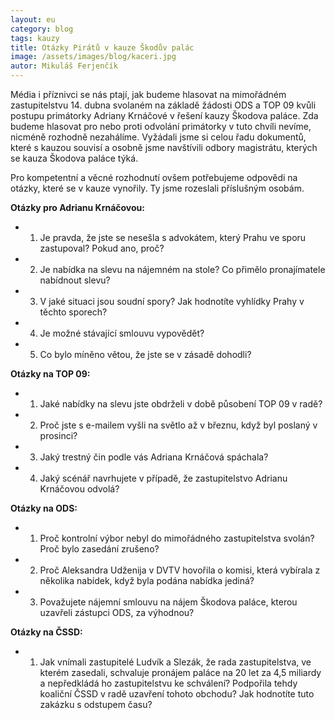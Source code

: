 ```yaml
---
layout: eu
category: blog
tags: kauzy
title: Otázky Pirátů v kauze Škodův palác
image: /assets/images/blog/kaceri.jpg
autor: Mikuláš Ferjenčík
---
```


Média i příznivci se nás ptají, jak budeme hlasovat na mimořádném zastupitelstvu 14. dubna svolaném na základě žádosti ODS a TOP 09 kvůli postupu primátorky Adriany Krnáčové v řešení kauzy Škodova paláce. Zda budeme hlasovat pro nebo proti odvolání primátorky v tuto chvíli nevíme, nicméně rozhodně nezahálíme. Vyžádali jsme si celou řadu dokumentů, které s kauzou souvisí a osobně jsme navštívili odbory magistrátu, kterých se kauza Škodova paláce týká. 

Pro kompetentní a věcné rozhodnutí ovšem potřebujeme odpovědi na otázky, které se v kauze vynořily. Ty jsme rozeslali příslušným osobám. 

**Otázky pro Adrianu Krnáčovou:**
    
* 1) Je pravda, že jste se nesešla s advokátem, který Prahu ve sporu zastupoval? Pokud ano, proč?
* 2) Je nabídka na slevu na nájemném na stole? Co přimělo pronajímatele nabídnout slevu?
* 3) V jaké situaci jsou soudní spory? Jak hodnotíte vyhlídky Prahy v těchto sporech?
* 4) Je možné stávající smlouvu vypovědět?
* 5) Co bylo míněno větou, že jste se v zásadě dohodli? 

**Otázky na TOP 09:**
    
* 1) Jaké nabídky na slevu jste obdrželi v době působení TOP 09 v radě?
* 2) Proč jste s e-mailem vyšli na světlo až v březnu, když byl poslaný v prosinci?
* 3) Jaký trestný čin podle vás Adriana Krnáčová spáchala?
* 4) Jaký scénář navrhujete v případě, že zastupitelstvo Adrianu Krnáčovou odvolá?

**Otázky na ODS:**
    
* 1) Proč kontrolní výbor nebyl do mimořádného zastupitelstva svolán? Proč bylo zasedání zrušeno? 
* 2) Proč Aleksandra Udženija v DVTV hovořila o komisi, která vybírala z několika nabídek, když byla podána nabídka jediná? 
* 3) Považujete nájemní smlouvu na nájem Škodova paláce, kterou uzavřeli zástupci ODS, za výhodnou?
    
**Otázky na ČSSD:**
    
* 1) Jak vnímali zastupitelé Ludvík a Slezák, že rada zastupitelstva, ve kterém zasedali, schvaluje pronájem paláce na 20 let za 4,5 miliardy a nepředkládá ho zastupitelstvu ke schválení? Podpořila tehdy koaliční ČSSD v radě uzavření tohoto obchodu? Jak hodnotíte tuto zakázku s odstupem času? 
